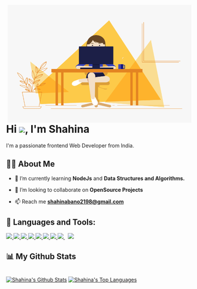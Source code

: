  <img align="right" alt="GIF" src="https://github.com/shahina-bano/shahina-bano/blob/main/hello.gif" width="500" height="320" />

<h1 align="left">Hi <img src="https://raw.githubusercontent.com/MartinHeinz/MartinHeinz/master/wave.gif" width="30px">, I'm Shahina</h1>
I'm a passionate frontend Web Developer from India.


## 🙋‍♂️ About Me

<!-- - 🔭 I’m currently working on **[Covid-19 Tracker](https://covid-19-tracker-e4bda.web.app/)** -->

- 🌱 I’m currently learning **NodeJs** and **Data Structures and Algorithms.**

- 👯 I’m looking to collaborate on **OpenSource Projects**

<!-- - 👨‍💻 All of my projects are available at **[My Portfolio](https://subhamraoniar.com)** -->

- 📫 Reach me **shahinabano2198@gmail.com**

<!-- - ⚡ Fun fact **I play games and go to the GYM very often.** -->

## 🚀 Languages and Tools:

<p align="left"> 
    <a href="https://en.cppreference.com/w/cpp/language" target="_blank"> <img src="https://img.icons8.com/wired/64/4a90e2/c-plus-plus.png"/> </a>
    <a href="https://www.learn-c.org/" target="_blank"> <img src="https://img.icons8.com/c.png"/> </a>
    <a href="https://www.java.com" target="_blank"> <img src="https://img.icons8.com/color/48/000000/java-coffee-cup-logo.png"/> </a>
    <!-- <a href="https://spring.io/projects/spring-boot" target="_blank"> <img src="https://img.icons8.com/color/48/000000/spring-logo.png"/> </a>  -->
    <a href="https://developer.mozilla.org/en-US/docs/Web/JavaScript" target="_blank"> <img src="https://img.icons8.com/color/48/000000/javascript.png"/> </a> 
    <a href="https://www.w3.org/html/" target="_blank"> <img src="https://img.icons8.com/color/48/000000/html-5.png"/> </a> 
    <a href="https://www.w3schools.com/css/" target="_blank"> <img src="https://img.icons8.com/color/48/000000/css3.png"/> </a> 
    <a href="https://getbootstrap.com" target="_blank"> <img src="https://img.icons8.com/color/48/000000/bootstrap.png"/> </a> 
    <!-- <a href="https://www.python.org" target="_blank"> <img src="https://img.icons8.com/color/48/000000/python.png"/> </a>  -->
    <a style="padding-right:8px;" href="https://nodejs.org" target="_blank"> <img src="https://img.icons8.com/color/48/000000/nodejs.png"/> </a> 
    <a style="padding-right:8px;" href="https://www.mysql.com/" target="_blank"> <img src="https://img.icons8.com/fluent/50/000000/mysql-logo.png"/> </a>
</p>

 ## 📊 My Github Stats

  <br/>
    <a href="https://github.com/shahina-bano/github-readme-stats"><img alt="Shahina's Github Stats" src="https://github-readme-stats.vercel.app/api?username=shahina-bano&theme=dark&show_icons=true" /></a>
  <a href="https://github.com/shahina-bano/github-readme-stats"><img alt="Shahina's Top Languages" src="https://github-readme-stats.vercel.app/api/top-langs/?username=shahina-bano&langs_count=8&count_private=true&layout=compact&theme=react&hide_border=true&bg_color=0D1117" /></a>
